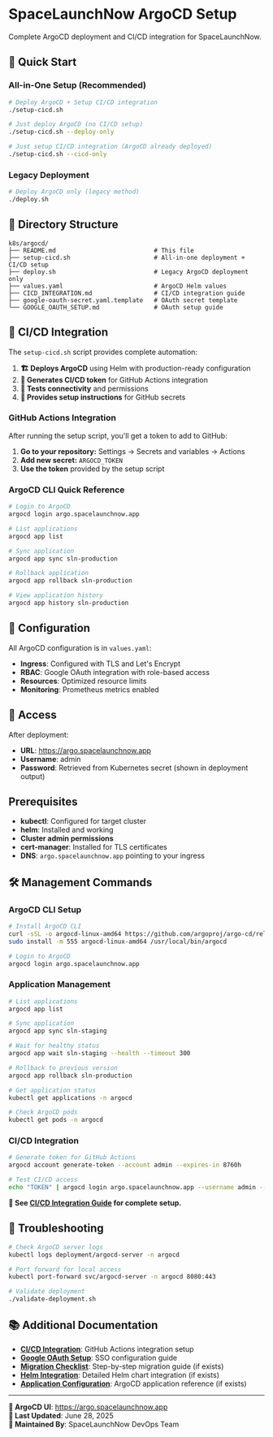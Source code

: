 # SpaceLaunchNow ArgoCD Setup

Complete ArgoCD deployment and CI/CD integration for SpaceLaunchNow.

## 🚀 Quick Start

### All-in-One Setup (Recommended)
```bash
# Deploy ArgoCD + Setup CI/CD integration
./setup-cicd.sh

# Just deploy ArgoCD (no CI/CD setup)
./setup-cicd.sh --deploy-only

# Just setup CI/CD integration (ArgoCD already deployed)
./setup-cicd.sh --cicd-only
```

### Legacy Deployment
```bash
# Deploy ArgoCD only (legacy method)
./deploy.sh
```

## 📁 Directory Structure

```
k8s/argocd/
├── README.md                           # This file
├── setup-cicd.sh                       # All-in-one deployment + CI/CD setup
├── deploy.sh                           # Legacy ArgoCD deployment only
├── values.yaml                         # ArgoCD Helm values
├── CICD_INTEGRATION.md                 # CI/CD integration guide
├── google-oauth-secret.yaml.template   # OAuth secret template
└── GOOGLE_OAUTH_SETUP.md               # OAuth setup guide
```

## 🤖 CI/CD Integration

The `setup-cicd.sh` script provides complete automation:

1. **🏗️ Deploys ArgoCD** using Helm with production-ready configuration
2. **🔐 Generates CI/CD token** for GitHub Actions integration
3. **🧪 Tests connectivity** and permissions
4. **📖 Provides setup instructions** for GitHub secrets

### GitHub Actions Integration

After running the setup script, you'll get a token to add to GitHub:

1. **Go to your repository:** Settings → Secrets and variables → Actions
2. **Add new secret:** `ARGOCD_TOKEN`
3. **Use the token** provided by the setup script

### ArgoCD CLI Quick Reference

```bash
# Login to ArgoCD
argocd login argo.spacelaunchnow.app

# List applications
argocd app list

# Sync application
argocd app sync sln-production

# Rollback application
argocd app rollback sln-production

# View application history
argocd app history sln-production
```

## 🔧 Configuration

All ArgoCD configuration is in `values.yaml`:
- **Ingress**: Configured with TLS and Let's Encrypt
- **RBAC**: Google OAuth integration with role-based access
- **Resources**: Optimized resource limits
- **Monitoring**: Prometheus metrics enabled

## 🔑 Access

After deployment:
- **URL**: https://argo.spacelaunchnow.app
- **Username**: admin
- **Password**: Retrieved from Kubernetes secret (shown in deployment output)

## Prerequisites

- **kubectl**: Configured for target cluster
- **helm**: Installed and working
- **Cluster admin permissions**
- **cert-manager**: Installed for TLS certificates
- **DNS**: `argo.spacelaunchnow.app` pointing to your ingress

## 🛠️ Management Commands

### ArgoCD CLI Setup
```bash
# Install ArgoCD CLI
curl -sSL -o argocd-linux-amd64 https://github.com/argoproj/argo-cd/releases/latest/download/argocd-linux-amd64
sudo install -m 555 argocd-linux-amd64 /usr/local/bin/argocd

# Login to ArgoCD
argocd login argo.spacelaunchnow.app
```

### Application Management
```bash
# List applications
argocd app list

# Sync application
argocd app sync sln-staging

# Wait for healthy status
argocd app wait sln-staging --health --timeout 300

# Rollback to previous version
argocd app rollback sln-production

# Get application status
kubectl get applications -n argocd

# Check ArgoCD pods
kubectl get pods -n argocd
```

### CI/CD Integration
```bash
# Generate token for GitHub Actions
argocd account generate-token --account admin --expires-in 8760h

# Test CI/CD access
echo "TOKEN" | argocd login argo.spacelaunchnow.app --username admin --password-stdin --insecure
```

**📖 See [CI/CD Integration Guide](CICD_INTEGRATION.md) for complete setup.**

## 🔧 Troubleshooting

```bash
# Check ArgoCD server logs
kubectl logs deployment/argocd-server -n argocd

# Port forward for local access
kubectl port-forward svc/argocd-server -n argocd 8080:443

# Validate deployment
./validate-deployment.sh
```

## 📚 Additional Documentation

- **[CI/CD Integration](CICD_INTEGRATION.md)**: GitHub Actions integration setup
- **[Google OAuth Setup](GOOGLE_OAUTH_SETUP.md)**: SSO configuration guide
- **[Migration Checklist](migration-checklist.md)**: Step-by-step migration guide (if exists)
- **[Helm Integration](helm-integration.md)**: Detailed Helm chart integration (if exists)
- **[Application Configuration](applications.md)**: ArgoCD application reference (if exists)

---

**🔗 ArgoCD UI**: https://argo.spacelaunchnow.app  
**📅 Last Updated**: June 28, 2025  
**👥 Maintained By**: SpaceLaunchNow DevOps Team
